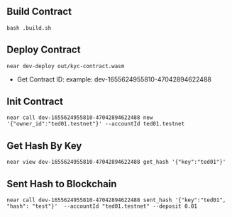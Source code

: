 ## Build Contract
`bash .build.sh`

## Deploy Contract
`near dev-deploy out/kyc-contract.wasm`
- Get Contract ID:
  example: dev-1655624955810-47042894622488
## Init Contract
`near call dev-1655624955810-47042894622488 new '{"owner_id":"ted01.testnet"}' --accountId ted01.testnet`
## Get Hash By Key
`near view dev-1655624955810-47042894622488 get_hash '{"key":"ted01"}'  `

## Sent Hash to Blockchain
`near call dev-1655624955810-47042894622488 sent_hash '{"key":"ted01", "hash": "test"}'  --accountId "ted01.testnet" --deposit 0.01`
